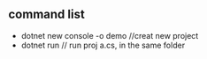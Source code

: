 ## command list
  - dotnet new console -o demo //creat new project 
  - dotnet run // run proj a.cs, in the same folder
